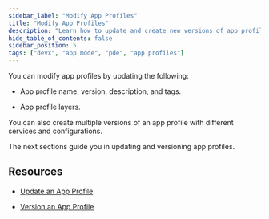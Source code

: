 ```yaml
---
sidebar_label: "Modify App Profiles"
title: "Modify App Profiles"
description: "Learn how to update and create new versions of app profiles in Palette."
hide_table_of_contents: false
sidebar_position: 5
tags: ["devx", "app mode", "pde", "app profiles"]
---
```


You can modify app profiles by updating the following:

- App profile name, version, description, and tags.

- App profile layers.

You can also create multiple versions of an app profile with different services and configurations.

The next sections guide you in updating and versioning app profiles.

## Resources

- [Update an App Profile](update-app-profile.md)

- [Version an App Profile](version-app-profile.md)
